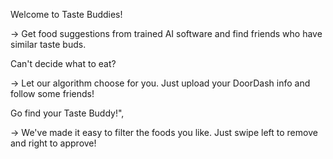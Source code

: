 Welcome to Taste Buddies!

-> Get food suggestions from trained AI software and find friends who have similar taste buds.

Can't decide what to eat?

-> Let our algorithm choose for you. Just upload your DoorDash info and follow some friends!

Go find your Taste Buddy!",

-> We've made it easy to filter the foods you like. Just swipe left to remove and right to approve!
